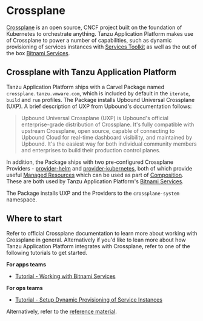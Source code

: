 # Crossplane

[Crossplane](https://www.crossplane.io/) is an open source, CNCF project built on the foundation of Kubernetes to orchestrate anything. Tanzu Application Platform makes use of Crossplane to power a number of capabilities, such as dynamic provisioning of services instances with [Services Toolkit](../services-toolkit/about.hbs.md) as well as the out of the box [Bitnami Services](../bitnami-services/about.hbs.md).

## Crossplane with Tanzu Application Platform

Tanzu Application Platform ships with a Carvel Package named `crossplane.tanzu.vmware.com`, which is included by default in the `iterate`, `build` and `run` profiles. The Package installs Upbound Universal Crossplane (UXP). A brief description of UXP from Upbound's documentation follows:

> Upbound Universal Crossplane (UXP) is Upbound's official enterprise-grade distribution of Crossplane.
> It's fully compatible with upstream Crossplane, open source, capable of connecting to Upbound Cloud for real-time
> dashboard visibility, and maintained by Upbound. It's the easiest way for both individual community members and
> enterprises to build their production control planes.

In addition, the Package ships with two pre-configured Crossplane Providers - [provider-helm](https://github.com/crossplane-contrib/provider-helm) and [provider-kubernetes](https://github.com/crossplane-contrib/provider-kubernetes), both of which provide useful [Managed Resources](https://docs.crossplane.io/latest/concepts/managed-resources/) which can be used as part of [Composition](https://docs.crossplane.io/latest/concepts/composition/#compositions). These are both used by Tanzu Application Platform's [Bitnami Services](../bitnami-services/about.hbs.md).

The Package installs UXP and the Providers to the `crossplane-system` namespace.

## Where to start

Refer to official Crossplane documentation to learn more about working with Crossplane in general. Alternatively if you'd like to lean more about how Tanzu Application Platform integrates with Crossplane, refer to one of the following tutorials to get started.

**For apps teams**

* [Tutorial - Working with Bitnami Services](../services-toolkit/tutorials/working-with-bitnami-services.hbs.md)

**For ops teams**

* [Tutorial - Setup Dynamic Provisioning of Service Instances](../services-toolkit/tutorials/setup-dynamic-provisioning.hbs.md)

Alternatively, refer to the [reference material](reference/index.hbs.md).
